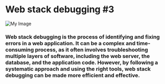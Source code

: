 # Web stack debugging #3
![My Image](https://media.licdn.com/dms/image/D4D12AQFPTc7J2szTSg/article-cover_image-shrink_600_2000/0/1680640574832?e=2147483647&v=beta&t=Fe6SKZ72Pr-H5YP7qlwpIoYu19oQ1DGQt6rLZf5QPF8 "Web stack debugging")
### Web stack debugging is the process of identifying and fixing errors in a web application. It can be a complex and time-consuming process, as it often involves troubleshooting multiple layers of software, including the web server, the database, and the application code. However, by following a systematic approach and using the right tools, web stack debugging can be made more efficient and effective.
